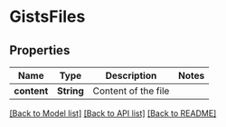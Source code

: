 # GistsFiles

## Properties
Name | Type | Description | Notes
------------ | ------------- | ------------- | -------------
**content** | **String** | Content of the file | 

[[Back to Model list]](../README.md#documentation-for-models) [[Back to API list]](../README.md#documentation-for-api-endpoints) [[Back to README]](../README.md)



